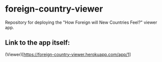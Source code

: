 # foreign-country-viewer
Repository for deploying the "How Foreign will New Countries Feel?" viewer app.

## Link to the app itself:
(Viewer)[https://foreign-country-viewer.herokuapp.com/app/1]
